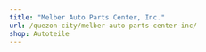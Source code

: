 ```yaml
---
title: "Melber Auto Parts Center, Inc."
url: /quezon-city/melber-auto-parts-center-inc/
shop: Autoteile
---
```

